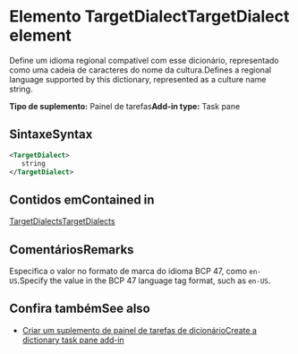 # <a name="targetdialect-element"></a><span data-ttu-id="c5f21-101">Elemento TargetDialect</span><span class="sxs-lookup"><span data-stu-id="c5f21-101">TargetDialect element</span></span>

<span data-ttu-id="c5f21-102">Define um idioma regional compatível com esse dicionário, representado como uma cadeia de caracteres do nome da cultura.</span><span class="sxs-lookup"><span data-stu-id="c5f21-102">Defines a regional language supported by this dictionary, represented as a culture name string.</span></span>

<span data-ttu-id="c5f21-103">**Tipo de suplemento:** Painel de tarefas</span><span class="sxs-lookup"><span data-stu-id="c5f21-103">**Add-in type:** Task pane</span></span>

## <a name="syntax"></a><span data-ttu-id="c5f21-104">Sintaxe</span><span class="sxs-lookup"><span data-stu-id="c5f21-104">Syntax</span></span>

```XML
<TargetDialect>
   string 
</TargetDialect>
```

## <a name="contained-in"></a><span data-ttu-id="c5f21-105">Contidos em</span><span class="sxs-lookup"><span data-stu-id="c5f21-105">Contained in</span></span>

[<span data-ttu-id="c5f21-106">TargetDialects</span><span class="sxs-lookup"><span data-stu-id="c5f21-106">TargetDialects</span></span>](targetdialects.md)

## <a name="remarks"></a><span data-ttu-id="c5f21-107">Comentários</span><span class="sxs-lookup"><span data-stu-id="c5f21-107">Remarks</span></span>

<span data-ttu-id="c5f21-108">Especifica o valor no formato de marca do idioma BCP 47, como `en-US`.</span><span class="sxs-lookup"><span data-stu-id="c5f21-108">Specify the value in the BCP 47 language tag format, such as  `en-US`.</span></span>

## <a name="see-also"></a><span data-ttu-id="c5f21-109">Confira também</span><span class="sxs-lookup"><span data-stu-id="c5f21-109">See also</span></span>

- [<span data-ttu-id="c5f21-110">Criar um suplemento de painel de tarefas de dicionário</span><span class="sxs-lookup"><span data-stu-id="c5f21-110">Create a dictionary task pane add-in</span></span>](https://docs.microsoft.com/office/dev/add-ins/word/dictionary-task-pane-add-ins)
    
